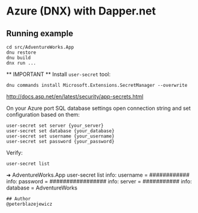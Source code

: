 # Azure (DNX) with Dapper.net


## Running example

```
cd src/AdventureWorks.App
dnu restore
dnu build
dnx run ...
```

** IMPORTANT **
Install `user-secret` tool:
```
dnu commands install Microsoft.Extensions.SecretManager --overwrite
```
http://docs.asp.net/en/latest/security/app-secrets.html

On your Azure port SQL database settings open connection string and set configuration based on them:
```
user-secret set server {your_server}
user-secret set database {your_database}
user-secret set username {your_username}
user-secret set password {your_password}
```

Verify:
```
user-secret list
```
➜  AdventureWorks.App  user-secret list
info: username = ############
info: password = #################
info: server = ###########
info: database = AdventureWorks
```
## Author
@peterblazejewicz
